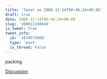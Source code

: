 ```yaml
---
title: 'Tweet on 2008-12-24T00:46:24+00:00'
draft: true
date: 2008-12-24T00:46:24+00:00
slug: '200812240046'
is_tweet: true
tweet_info:
  id: '1074573808'
  type: 'post'
  is_thread: False
---
```




packing

[Discussion](https://x.com/sytelus/status/1074573808)
